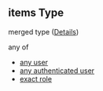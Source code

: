## items Type

merged type ([Details](policies-definitions-roles-array-items.md))

any of

-   [any user](policies-definitions-roles-array-items-anyof-any-user.md "check type definition")
-   [any authenticated user](policies-definitions-roles-array-items-anyof-any-authenticated-user.md "check type definition")
-   [exact role](policies-definitions-roles-array-items-anyof-exact-role.md "check type definition")

